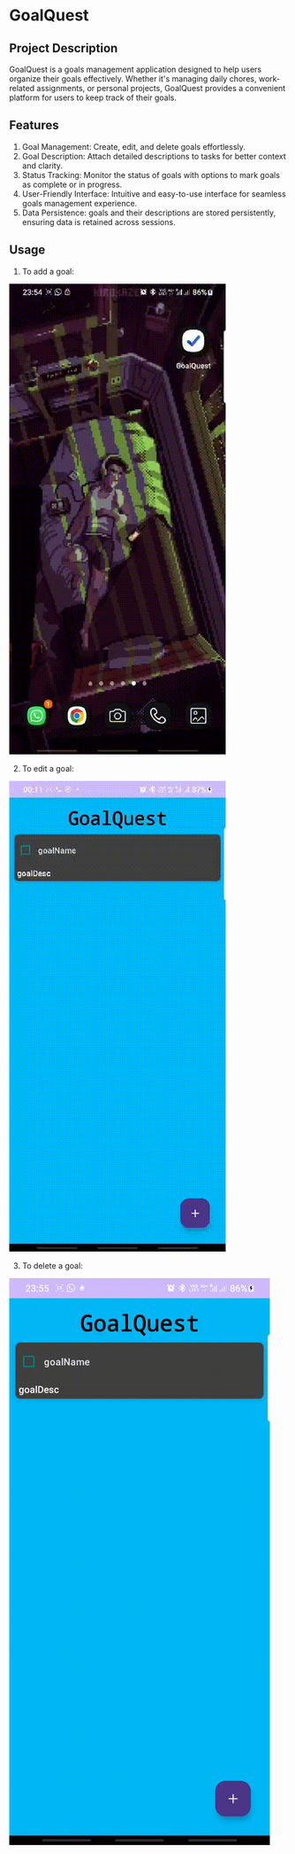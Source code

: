 # GoalQuest

## Project Description
GoalQuest is a goals management application designed to help users organize their goals effectively. Whether it's managing daily chores, work-related assignments, or personal projects, GoalQuest provides a convenient platform for users to keep track of their goals.


## Features
1. Goal Management: Create, edit, and delete goals effortlessly.
2. Goal Description: Attach detailed descriptions to tasks for better context and clarity.
3. Status Tracking: Monitor the status of goals with options to mark goals as complete or in progress.
4. User-Friendly Interface: Intuitive and easy-to-use interface for seamless goals management experience.
5. Data Persistence: goals and their descriptions are stored persistently, ensuring data is retained across sessions.

## Usage
1. To add a goal:


![Set Goal](vid_src/set_goal.gif)
 
2. To edit a goal:

   
![Edit Goal](vid_src/edit_goal.gif)

3. To delete a goal:

   
![Delete Goal](vid_src/delete_goal.gif)


